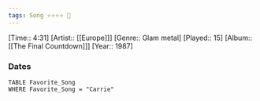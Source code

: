 ```yaml
---
tags: Song ⭐⭐⭐⭐ 💛
---
```

[Time:: 4:31]
[Artist:: [[Europe]]]
[Genre:: Glam metal]
[Played:: 15]
[Album:: [[The Final Countdown]]]
[Year:: 1987]
### Dates
````dataview
TABLE Favorite_Song
WHERE Favorite_Song = "Carrie"
````